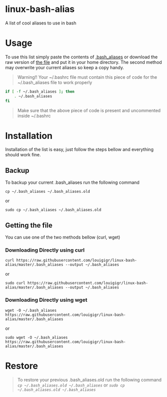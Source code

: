 # linux-bash-alias
A list of cool aliases to use in bash

# Usage
To use this list simply paste the contents of [.bash_aliases](./.bash_aliases) or download the raw version of [the file](./.bash_aliases) and put it in your home directory. The second method may overwrite your current aliases so keep a copy handy.

> Warning!! Your ~/.bashrc file must contain this piece of code for the ~/.bash_aliases file to work properly

```bash
if [ -f ~/.bash_aliases ]; then
    . ~/.bash_aliases
fi
```
> Make sure that the above piece of code is present and uncommented inside ~/.bashrc

# Installation
Installation of the list is easy, just follow the steps bellow and everything should work fine.
## Backup
To backup your current .bash_aliases run the following command

`cp ~/.bash_aliases ~/.bash_aliases.old`

or

`sudo cp ~/.bash_aliases ~/.bash_aliases.old`

## Getting the file
You can use one of the two methods bellow (curl, wget)

### Downloading Directly using curl

`curl https://raw.githubusercontent.com/louigigr/linux-bash-alias/master/.bash_aliases --output ~/.bash_aliases`

or

`sudo curl https://raw.githubusercontent.com/louigigr/linux-bash-alias/master/.bash_aliases --output ~/.bash_aliases`

### Downloading Directly using wget

`wget -O ~/.bash_aliases https://raw.githubusercontent.com/louigigr/linux-bash-alias/master/.bash_aliases`

or

`sudo wget -O ~/.bash_aliases https://raw.githubusercontent.com/louigigr/linux-bash-alias/master/.bash_aliases`

# Restore

> To restore your previous .bash_aliases.old run the following command
>*`cp ~/.bash_aliases.old ~/.bash_aliases`*
>or
>*`sudo cp ~/.bash_aliases.old ~/.bash_aliases`*
